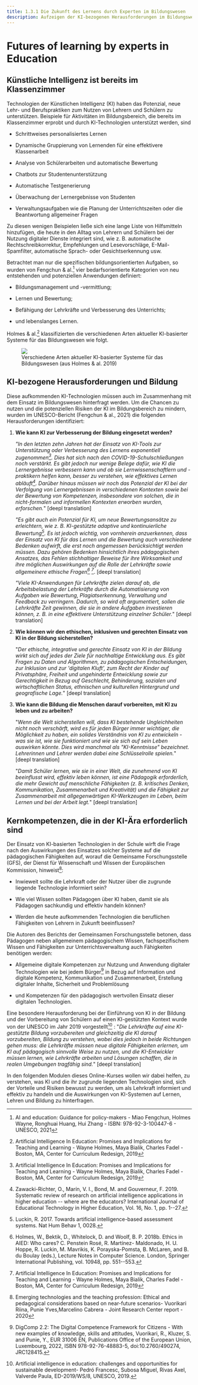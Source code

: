 ```yaml
---
title: 1.3.1 Die Zukunft des Lernens durch Experten im Bildungswesen
description: Aufzeigen der KI-bezogenen Herausforderungen im Bildungswesen und der im KI-Zeitalter erforderlichen Kernkompetenzen.
---
```

# Futures of learning by experts in Education
## Künstliche Intelligenz ist bereits im Klassenzimmer

Technologien der Künstlichen Intelligenz (KI) haben das Potenzial, neue Lehr- und Berufspraktiken zum Nutzen von Lehrern und Schülern zu unterstützen. Beispiele für Aktivitäten im Bildungsbereich, die bereits im Klassenzimmer erprobt und durch KI-Technologien unterstützt werden, sind

- Schrittweises personalisiertes Lernen

- Dynamische Gruppierung von Lernenden für eine effektivere Klassenarbeit

- Analyse von Schülerarbeiten und automatische Bewertung

- Chatbots zur Studentenunterstützung

- Automatische Testgenerierung

- Überwachung der Lernergebnisse von Studenten

- Verwaltungsaufgaben wie die Planung der Unterrichtszeiten oder die Beantwortung allgemeiner Fragen

Zu diesen wenigen Beispielen ließe sich eine lange Liste von Hilfsmitteln hinzufügen, die heute in den Alltag von Lehrern und Schülern bei der Nutzung digitaler Dienste integriert sind, wie z. B. automatische Rechtschreibkorrektur, Empfehlungen und Lesevorschläge, E-Mail-Spamfilter, automatische Sprach- oder Gesichtserkennung usw.

Betrachtet man nur die spezifischen bildungsorientierten Aufgaben, so wurden von Fengchun &amp; al.[^1] vier bedarfsorientierte Kategorien von neu entstehenden und potenziellen Anwendungen definiert:

- Bildungsmanagement und -vermittlung;

- Lernen und Bewertung;

- Befähigung der Lehrkräfte und Verbesserung des Unterrichts;

- und lebenslanges Lernen.

Holmes &amp; al.[^2] klassifizierten die verschiedenen Arten aktueller KI-basierter Systeme für das Bildungswesen wie folgt.

<figure>
	 <img src="Images/AIED-Holmes-systems.png" />
	 <figcaption> Verschiedene Arten aktueller KI-basierter Systeme für das Bildungswesen (aus Holmes &amp; al. 2019) </figcaption>
</figure>

## KI-bezogene Herausforderungen und Bildung

Diese aufkommenden KI-Technologien müssen auch im Zusammenhang mit dem Einsatz im Bildungswesen hinterfragt werden. Um die Chancen zu nutzen und die potenziellen Risiken der KI im Bildungsbereich zu mindern, wurden im UNESCO-Bericht (Fengchun &amp; al., 2021) die folgenden Herausforderungen identifiziert:

1.  **Wie kann KI zur Verbesserung der Bildung eingesetzt werden?**

    *"In den letzten zehn Jahren hat der Einsatz von KI-Tools zur Unterstützung oder Verbesserung des Lernens exponentiell zugenommen[^3]. Dies hat sich nach den COVID-19-Schulschließungen noch verstärkt. Es gibt jedoch nur wenige Belege dafür, wie KI die Lernergebnisse verbessern kann und ob sie Lernwissenschaftlern und -praktikern helfen kann, besser zu verstehen, wie effektives Lernen abläuft[^4]. Darüber hinaus müssen wir noch das Potenzial der KI bei der Verfolgung von Lernergebnissen in verschiedenen Kontexten sowie bei der Bewertung von Kompetenzen, insbesondere von solchen, die in nicht-formalen und informellen Kontexten erworben wurden, erforschen.*" [deepl translation]


    *"Es gibt auch ein Potenzial für KI, um neue Bewertungsansätze zu erleichtern, wie z. B. KI-gestützte adaptive und kontinuierliche Bewertung[^5]. Es ist jedoch wichtig, von vornherein anzuerkennen, dass der Einsatz von KI für das Lernen und die Bewertung auch verschiedene Bedenken aufwirft, die erst noch angemessen berücksichtigt werden müssen. Dazu gehören Bedenken hinsichtlich ihres pädagogischen Ansatzes, das Fehlen stichhaltiger Beweise für ihre Wirksamkeit und ihre möglichen Auswirkungen auf die Rolle der Lehrkräfte sowie allgemeinere ethische Fragen[^6] [^7]*. [deepl translation]


    *"Viele KI-Anwendungen für Lehrkräfte zielen darauf ab, die Arbeitsbelastung der Lehrkräfte durch die Automatisierung von Aufgaben wie Bewertung, Plagiatserkennung, Verwaltung und Feedback zu verringern. Dadurch, so wird oft argumentiert, sollen die Lehrkräfte Zeit gewinnen, die sie in andere Aufgaben investieren können, z. B. in eine effektivere Unterstützung einzelner Schüler.*" [deepl translation]


2.  **Wie können wir den ethischen, inklusiven und gerechten Einsatz von KI in der Bildung sicherstellen?**

    "*Der ethische, integrative und gerechte Einsatz von KI in der Bildung wirkt sich auf jedes der Ziele für nachhaltige Entwicklung aus. Es gibt Fragen zu Daten und Algorithmen, zu pädagogischen Entscheidungen, zur Inklusion und zur 'digitalen Kluft', zum Recht der Kinder auf Privatsphäre, Freiheit und ungehinderte Entwicklung sowie zur Gerechtigkeit in Bezug auf Geschlecht, Behinderung, sozialen und wirtschaftlichen Status, ethnischen und kulturellen Hintergrund und geografische Lage.*" [deepl translation]

3.  **Wie kann die Bildung die Menschen darauf vorbereiten, mit KI zu leben und zu arbeiten?**

    "*Wenn die Welt sicherstellen will, dass KI bestehende Ungleichheiten nicht noch verschärft, wird es für jeden Bürger immer wichtiger, die Möglichkeit zu haben, ein solides Verständnis von KI zu entwickeln - was sie ist, wie sie funktioniert und wie sie sich auf sein Leben auswirken könnte. Dies wird manchmal als "KI-Kenntnisse" bezeichnet. Lehrerinnen und Lehrer werden dabei eine Schlüsselrolle spielen.*" [deepl translation]

    "*Damit Schüler lernen, wie sie in einer Welt, die zunehmend von KI beeinflusst wird, effektiv leben können, ist eine Pädagogik erforderlich, die mehr Gewicht auf menschliche Fähigkeiten (z. B. kritisches Denken, Kommunikation, Zusammenarbeit und Kreativität) und die Fähigkeit zur Zusammenarbeit mit allgegenwärtigen KI-Werkzeugen im Leben, beim Lernen und bei der Arbeit legt.*" [deepl translation]

## Kernkompetenzen, die in der KI-Ära erforderlich sind

Der Einsatz von KI-basierten Technologien in der Schule wirft die Frage nach den Auswirkungen des Einsatzes solcher Systeme auf die pädagogischen Fähigkeiten auf, worauf die Gemeinsame Forschungsstelle (GFS), der Dienst für Wissenschaft und Wissen der Europäischen Kommission, hinweist[^8]:

- Inwieweit sollte die Lehrkraft oder der Nutzer über die zugrunde liegende Technologie informiert sein?

- Wie viel Wissen sollten Pädagogen über KI haben, damit sie als Pädagogen sachkundig und effektiv handeln können?

- Werden die heute aufkommenden Technologien die beruflichen Fähigkeiten von Lehrern in Zukunft beeinflussen?

Die Autoren des Berichts der Gemeinsamen Forschungsstelle betonen, dass Pädagogen neben allgemeinem pädagogischem Wissen, fachspezifischem Wissen und Fähigkeiten zur Unterrichtsverwaltung auch Fähigkeiten benötigen werden:

- Allgemeine digitale Kompetenzen zur Nutzung und Anwendung digitaler Technologien wie bei jedem Bürger[^9] in Bezug auf Information und digitale Kompetenz, Kommunikation und Zusammenarbeit, Erstellung digitaler Inhalte, Sicherheit und Problemlösung

- und Kompetenzen für den pädagogisch wertvollen Einsatz dieser digitalen Technologien.

Eine besondere Herausforderung bei der Einführung von KI in der Bildung und der Vorbereitung von Schülern auf einen KI-gestützten Kontext wurde von der UNESCO im Jahr 2019 vorgestellt[^10] :
"*Die Lehrkräfte auf eine KI-gestützte Bildung vorzubereiten und gleichzeitig die KI darauf vorzubereiten, Bildung zu verstehen, wobei dies jedoch in beide Richtungen gehen muss: die Lehrkräfte müssen neue digitale Fähigkeiten erlernen, um KI auf pädagogisch sinnvolle Weise zu nutzen, und die KI-Entwickler müssen lernen, wie Lehrkräfte arbeiten und Lösungen schaffen, die in realen Umgebungen tragfähig sind.*" [deepl translation]

In den folgenden Modulen dieses Online-Kurses wollen wir dabei helfen, zu verstehen, was KI und die ihr zugrunde liegenden Technologien sind, sich der Vorteile und Risiken bewusst zu werden, um als Lehrkraft informiert und effektiv zu handeln und die Auswirkungen von KI-Systemen auf Lernen, Lehren und Bildung zu hinterfragen.

[^1]: AI and education: Guidance for policy-makers - Miao Fengchun, Holmes Wayne, Ronghuai Huang, Hui Zhang - ISBN: 978-92-3-100447-6 - UNESCO, 2021

[^2]: Artificial Intelligence In Education: Promises and Implications for Teaching and Learning - Wayne Holmes, Maya Bialik, Charles Fadel - Boston, MA, Center for Curriculum Redesign, 2019

[^3]: Artificial Intelligence In Education: Promises and Implications for Teaching and Learning - Wayne Holmes, Maya Bialik, Charles Fadel - Boston, MA, Center for Curriculum Redesign, 2019

[^4]: Zawacki-Richter, O., Marín, V. I., Bond, M. and Gouverneur, F. 2019. Systematic review of research on artificial intelligence applications in higher education -- where are the educators? International Journal of Educational Technology in Higher Education, Vol. 16, No. 1, pp. 1--27.

[^5]: Luckin, R. 2017. Towards artificial intelligence-based assessment systems. Nat Hum Behav 1, 0028.

[^6]: Holmes, W., Bektik, D., Whitelock, D. and Woolf, B. P. 2018b. Ethics in AIED: Who cares? C. Penstein Rosé, R. Martínez- Maldonado, H. U. Hoppe, R. Luckin, M. Mavrikis, K. Porayska-Pomsta, B. McLaren, and B. du Boulay (eds.), Lecture Notes in Computer Science. London, Springer International Publishing, vol. 10948, pp. 551--553.

[^7]: Artificial Intelligence In Education: Promises and Implications for Teaching and Learning - Wayne Holmes, Maya Bialik, Charles Fadel - Boston, MA, Center for Curriculum Redesign, 2019

[^8]: Emerging technologies and the teaching profession: Ethical and pedagogical considerations based on near-future scenarios- Vuorikari Riina, Punie Yves,Marcelino Cabrera - Joint Research Center report - 2020

[^9]: DigComp 2.2: The Digital Competence Framework for Citizens - With new examples of knowledge, skills and attitudes, Vuorikari, R., Kluzer, S. and Punie, Y., EUR 31006 EN, Publications Office of the European Union, Luxembourg, 2022, ISBN 978-92-76-48883-5, doi:10.2760/490274, JRC128415.

[^10]: Artificial intelligence in education: challenges and opportunities for sustainable development- Pedró Francesc, Subosa Miguel, Rivas Axel, Valverde Paula, ED-2019/WS/8, UNESCO, 2019.
